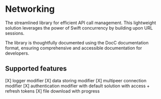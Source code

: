# Networking
The streamlined library for efficient API call management. This lightweight solution leverages the power of Swift concurrency by building upon URL sessions.

The library is thoughtfully documented using the DocC documentation format, ensuring comprehensive and accessible documentation for developers.

## Supported features
  [X] logger modifier
  [X] data storing modifier
  [X] multipeer connection modifier
  [X] authentication modifier with default solution with access + refresh tokens
  [X] file download with progress
